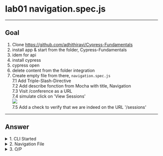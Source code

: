 # lab01 navigation.spec.js

---

## Goal
1. Clone https://github.com/adhithiravi/Cypress-Fundamentals
2. install app & start from the folder, Cypress-Fundamentals
3. idem for api
4. install cypress
5. cypress open
6. delete content from the folder integration
7. Create empty file from there, `navigation.spec.js`  
    7.1 Add Triple-Slash-Directive<br/>
    7.2 Add describe fonction from Mocha with title, Navigation<br/>
    7.3 Visit /conference as a URL<br/>
    7.4 simulate click on 'View Sessions'<br/><img src="https://i.imgur.com/V3dqgE6.png"><br/>
    7.5 Add a check to verify that we are indeed on the URL '/sessions'

---

## Answer
<details><summary>1. CLI Started</summary>1. app> npm start<br/>2. api> npm start<br/>3. cypress_lab01> npm cypress install<br/>4. npx cypress open<br/><img src="https://i.imgur.com/aqCYRD5.png"></details>
<details><summary>2. Navigation File</summary><img src="https://i.imgur.com/0ts2fm8.png"></details>
<details><summary>3. O/P</summary><img src="https://i.imgur.com/XWF4bkL.png"></details>
